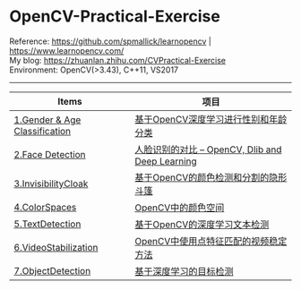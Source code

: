 # OpenCV-Practical-Exercise
Reference: https://github.com/spmallick/learnopencv | https://www.learnopencv.com/  
My blog: https://zhuanlan.zhihu.com/CVPractical-Exercise  
Environment: OpenCV(>3.43), C++11, VS2017

---------------------------
|Items|项目|
|------|------|
|[1.Gender & Age Classification](https://www.learnopencv.com/age-gender-classification-using-opencv-deep-learning-c-python/)|[基于OpenCV深度学习进行性别和年龄分类](https://zhuanlan.zhihu.com/p/111721652)|
|[2.Face Detection](https://www.learnopencv.com/face-detection-opencv-dlib-and-deep-learning-c-python/)|[人脸识别的对比 – OpenCV, Dlib and Deep Learning](https://zhuanlan.zhihu.com/p/111925661)|
|[3.InvisibilityCloak](https://www.learnopencv.com/invisibility-cloak-using-color-detection-and-segmentation-with-opencv/)|[基于OpenCV的颜色检测和分割的隐形斗篷](https://zhuanlan.zhihu.com/p/112219627)|
|[4.ColorSpaces](https://www.learnopencv.com/color-spaces-in-opencv-cpp-python/)|[OpenCV中的颜色空间](https://zhuanlan.zhihu.com/p/112790325)|
|[5.TextDetection](https://www.learnopencv.com/deep-learning-based-text-detection-using-opencv-c-python/)|[基于OpenCV的深度学习文本检测](https://zhuanlan.zhihu.com/p/112909119)|
|[6.VideoStabilization](https://www.learnopencv.com/video-stabilization-using-point-feature-matching-in-opencv/)|[OpenCV中使用点特征匹配的视频稳定方法](https://zhuanlan.zhihu.com/p/113144000)|
|[7.ObjectDetection](https://www.learnopencv.com/deep-learning-based-object-detection-using-yolov3-with-opencv-python-c/)|[基于深度学习的目标检测](https://zhuanlan.zhihu.com/p/113825562)|
